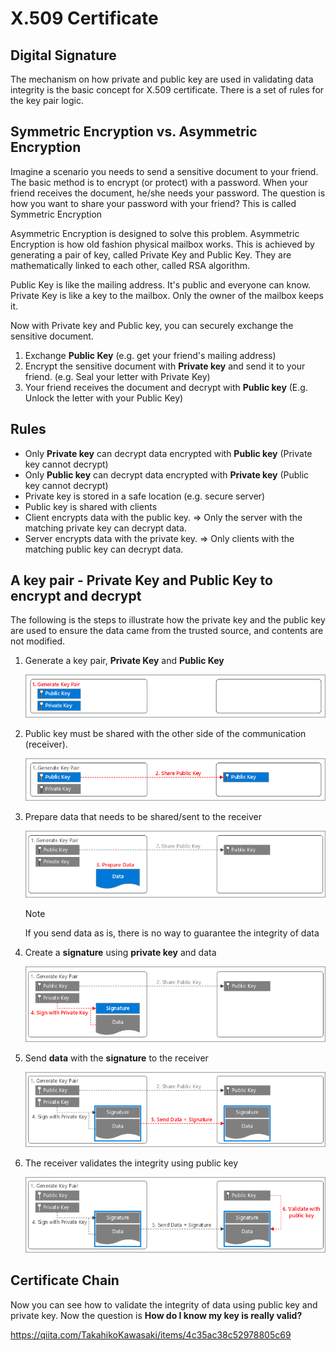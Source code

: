 # X.509 Certificate

## Digital Signature

The mechanism on how private and public key are used in validating data integrity is the basic concept for X.509 certificate.
There is a set of rules for the key pair logic.

## Symmetric Encryption vs. Asymmetric Encryption

Imagine a scenario you needs to send a sensitive document to your friend.  The basic method is to encrypt (or protect) with a password.  When your friend receives the document, he/she needs your password.  The question is how you want to share your password with your friend?  This is called Symmetric Encryption

Asymmetric Encryption is designed to solve this problem.  Asymmetric Encryption is how old fashion physical mailbox works.  This is achieved by generating a pair of key, called Private Key and Public Key.  They are mathematically linked to each other, called RSA algorithm.

Public Key is like the mailing address.  It's public and everyone can know.  
Private Key is like a key to the mailbox.  Only the owner of the mailbox keeps it.

Now with Private key and Public key, you can securely exchange the sensitive document.

1. Exchange **Public Key** (e.g. get your friend's mailing address)
1. Encrypt the sensitive document with **Private key** and send it to your friend.  (e.g. Seal your letter with Private Key)
1. Your friend receives the document and decrypt with **Public key** (E.g. Unlock the letter with your Public Key)

## Rules

- Only **Private key** can decrypt data encrypted with **Public key** (Private key cannot decrypt)
- Only **Public key** can decrypt data encrypted with **Private key** (Public key cannot decrypt)
- Private key is stored in a safe location (e.g. secure server)
- Public key is shared with clients
- Client encrypts data with the public key.  => Only the server with the matching private key can decrypt data.
- Server encrypts data with the private key. => Only clients with the matching public key can decrypt data.

## A key pair - Private Key and Public Key to encrypt and decrypt

The following is the steps to illustrate how the private key and the public key are used to ensure the data came from the trusted source, and contents are not modified.

1. Generate a key pair, **Private Key** and **Public Key**

    ![key pair 1](media/Key-Pair-01.png)

1. Public key must be shared with the other side of the communication (receiver).  

    ![key pair 2](media/Key-Pair-02.png)

1. Prepare data that needs to be shared/sent to the receiver  

    ![key pair 3](media/Key-Pair-03.png)

    > [!NOTE]
    > If you send data as is, there is no way to guarantee the integrity of data

1. Create a **signature** using **private key** and data  

    ![key pair 4](media/Key-Pair-04.png)

1. Send **data** with the **signature** to the receiver  

    ![key pair 5](media/Key-Pair-05.png)

1. The receiver validates the integrity using public key  

    ![key pair 6](media/Key-Pair-06.png)

## Certificate Chain

Now you can see how to validate the integrity of data using public key and private key.  Now the question is **How do I know my key is really valid?**

https://qiita.com/TakahikoKawasaki/items/4c35ac38c52978805c69